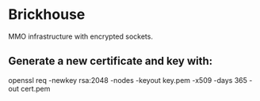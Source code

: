 # Brickhouse
MMO infrastructure with encrypted sockets.

## Generate a new certificate and key with:
openssl req -newkey rsa:2048 -nodes -keyout key.pem -x509 -days 365 -out cert.pem
